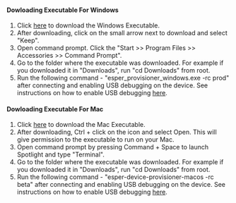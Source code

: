 #### Dowloading Executable For Windows

1. Click [here](../../esper_provisioner_windows.exe) to download the Windows Executable.
2. After downloading, click on the small arrow next to download and select "Keep".
3. Open command prompt. Click the "Start >> Program Files >> Accessories >> Command Prompt".
4. Go to the folder where the executable was downloaded. For example if you downloaded it in "Downloads", run "cd Downloads" from root.
5. Run the following command - "esper_provisioner_windows.exe -rc prod" after connecting and enabling USB debugging on the device. See instructions on how to enable USB debugging [here](../index.md). 


#### Dowloading Executable For Mac

1. Click [here](../../esper-device-provisioner-macos) to download the Mac Executable.
2. After downloading, Ctrl + click on the icon and select Open. This will give permission to the executable to run on your Mac.
3. Open command prompt by pressing Command + Space to launch Spotlight and type "Terminal".
4. Go to the folder where the executable was downloaded. For example if you downloaded it in "Downloads", run "cd Downloads" from root.
5. Run the following command - "esper-device-provisioner-macos -rc beta" after connecting and enabling USB debugging on the device. See instructions on how to enable USB debugging [here](../index.md). 

